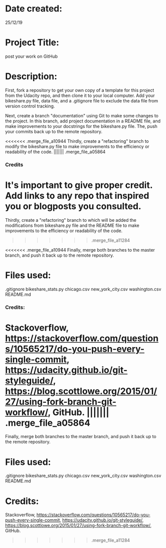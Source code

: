 # Date created:
25/12/19

# Project Title:
post your work on GitHub

# Description:
First, fork a repository to get your own copy of a template for this project from the Udacity repo, and then clone it to your local computer. Add your bikeshare.py file, data file, and a .gitignore file to exclude the data file from version control tracking. 

Next, create a branch "documentation" using Git to make some changes to the project. In this branch, add project documentation in a README file, and make improvements to your docstrings for the bikeshare.py file. The, push your commits back up to the remote repository.

<<<<<<< .merge_file_a10944
Thirdly, create a "refactoring" branch to modify the bikeshare.py file to make improvements to the efficiency or readability of the code. 
||||||| .merge_file_a05864
### Credits
It's important to give proper credit. Add links to any repo that inspired you or blogposts you consulted.
=======
Thirdly, create a "refactoring" branch to which will be added the modifications from bikeshare.py file and the README file to make improvements to the efficiency or readability of the code.
>>>>>>> .merge_file_a11284

<<<<<<< .merge_file_a10944
Finally, merge both branches to the master branch, and push it back up to the remote repository.


# Files used:
.gitignore
bikeshare_stats.py
chicago.csv
new_york_city.csv
washington.csv
README.md

### Credits:
Stackoverflow,
https://stackoverflow.com/questions/10565217/do-you-push-every-single-commit,
https://udacity.github.io/git-styleguide/,
https://blog.scottlowe.org/2015/01/27/using-fork-branch-git-workflow/,
GitHub.
||||||| .merge_file_a05864
=======
Finally, merge both branches to the master branch, and push it back up to the remote repository.

# Files used:
.gitignore
bikeshare_stats.py
chicago.csv
new_york_city.csv
washington.csv
README.md

# Credits:
Stackoverflow,
https://stackoverflow.com/questions/10565217/do-you-push-every-single-commit,
https://udacity.github.io/git-styleguide/,
https://blog.scottlowe.org/2015/01/27/using-fork-branch-git-workflow/,
GitHub.
>>>>>>> .merge_file_a11284
